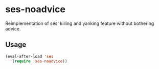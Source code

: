 ses-noadvice
============

Reimplementation of ses' killing and yanking feature without bothering advice.

Usage
------------

```lisp
(eval-after-load 'ses
  '(require 'ses-noadvice))
```
